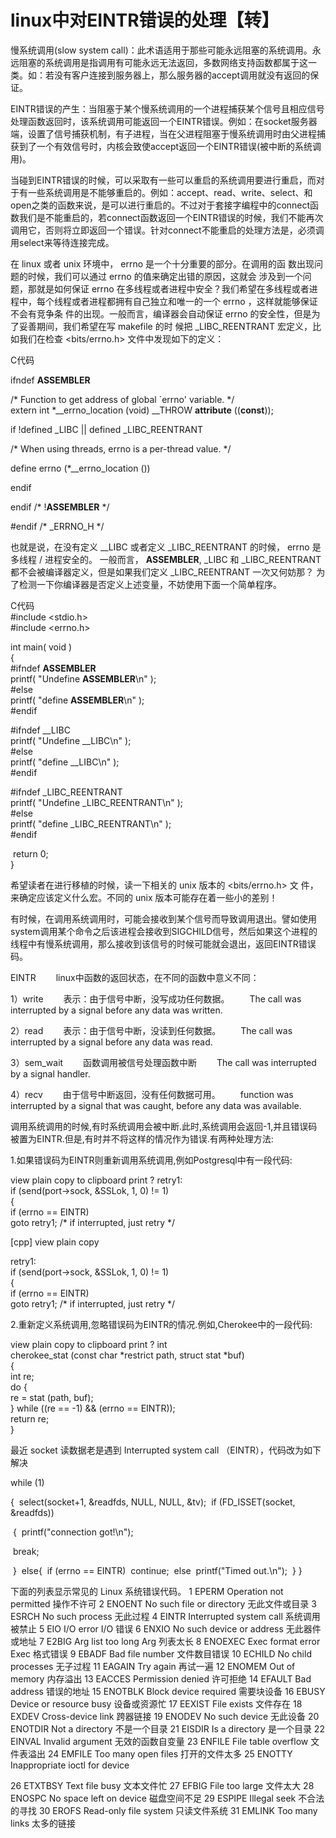 # linux中对EINTR错误的处理【转】

慢系统调用(slow system call)：此术语适用于那些可能永远阻塞的系统调用。永远阻塞的系统调用是指调用有可能永远无法返回，多数网络支持函数都属于这一类。如：若没有客户连接到服务器上，那么服务器的accept调用就没有返回的保证。

   EINTR错误的产生：当阻塞于某个慢系统调用的一个进程捕获某个信号且相应信号处理函数返回时，该系统调用可能返回一个EINTR错误。例如：在socket服务器端，设置了信号捕获机制，有子进程，当在父进程阻塞于慢系统调用时由父进程捕获到了一个有效信号时，内核会致使accept返回一个EINTR错误(被中断的系统调用)。

   当碰到EINTR错误的时候，可以采取有一些可以重启的系统调用要进行重启，而对于有一些系统调用是不能够重启的。例如：accept、read、write、select、和open之类的函数来说，是可以进行重启的。不过对于套接字编程中的connect函数我们是不能重启的，若connect函数返回一个EINTR错误的时候，我们不能再次调用它，否则将立即返回一个错误。针对connect不能重启的处理方法是，必须调用select来等待连接完成。

 

在 linux 或者 unix 环境中， errno 是一个十分重要的部分。在调用的函 数出现问题的时候，我们可以通过 errno 
的值来确定出错的原因，这就会 涉及到一个问题，那就是如何保证 errno 
在多线程或者进程中安全？我们希望在多线程或者进程中，每个线程或者进程都拥有自己独立和唯一的一个 errno ，这样就能够保证不会有竞争条 
件的出现。一般而言，编译器会自动保证 errno 的安全性，但是为了妥善期间，我们希望在写 makefile 的时 候把 
_LIBC_REENTRANT 宏定义，比 如我们在检查 <bits/errno.h> 文件中发现如下的定义： 


C代码  

ifndef __ASSEMBLER__  

/* Function to get address of global `errno' variable.  */  
extern int *__errno_location (void) __THROW __attribute__ ((__const__));  

if !defined _LIBC || defined _LIBC_REENTRANT  

/* When using threads, errno is a per-thread value.  */  

define errno (*__errno_location ())  

endif  

endif /* !__ASSEMBLER__ */  

#endif /* _ERRNO_H */  

 

也就是说，在没有定义 __LIBC 或者定义 _LIBC_REENTRANT 的时候， errno 是多线程 / 进程安全的。 
一般而言，  __ASSEMBLER__, _LIBC 和 _LIBC_REENTRANT 都不会被编译器定义，但是如果我们定义 _LIBC_REENTRANT 一次又何妨那？ 
为了检测一下你编译器是否定义上述变量，不妨使用下面一个简单程序。 


C代码  
#include <stdio.h>  
#include <errno.h>  

int main( void )  
{  
#ifndef __ASSEMBLER__  
​        printf( "Undefine __ASSEMBLER__\n" );  
#else  
​        printf( "define __ASSEMBLER__\n" );  
#endif  

#ifndef __LIBC  
​        printf( "Undefine __LIBC\n" );  
#else  
​        printf( "define __LIBC\n" );  
#endif  

#ifndef _LIBC_REENTRANT  
​        printf( "Undefine _LIBC_REENTRANT\n" );  
#else  
​        printf( "define _LIBC_REENTRANT\n" );  
#endif  

​        return 0;  
}  

 

希望读者在进行移植的时候，读一下相关的 unix 版本的 <bits/errno.h> 文 件，来确定应该定义什么宏。不同的 unix 版本可能存在着一些小的差别！

 

有时候，在调用系统调用时，可能会接收到某个信号而导致调用退出。譬如使用system调用某个命令之后该进程会接收到SIGCHILD信号，然后如果这个进程的线程中有慢系统调用，那么接收到该信号的时候可能就会退出，返回EINTR错误码。

EINTR
　　linux中函数的返回状态，在不同的函数中意义不同：

1）write
　　表示：由于信号中断，没写成功任何数据。
　　The call was interrupted by a signal before any data was written.

2）read
　　表示：由于信号中断，没读到任何数据。
　　The call was interrupted by a signal before any data was read.

3）sem_wait
　　函数调用被信号处理函数中断
　　The call was interrupted by a signal handler.

4）recv
　　由于信号中断返回，没有任何数据可用。
　　function was interrupted by a signal that was caught, before any data was available.

 

调用系统调用的时候,有时系统调用会被中断.此时,系统调用会返回-1,并且错误码被置为EINTR.但是,有时并不将这样的情况作为错误.有两种处理方法:

1.如果错误码为EINTR则重新调用系统调用,例如Postgresql中有一段代码:

 
view plain
copy to clipboard
print
?
retry1:   
​    if (send(port->sock, &SSLok, 1, 0) != 1)   
​    {   
​        if (errno == EINTR)   
​            goto retry1;    /* if interrupted, just retry */  

[cpp] view plain
copy

retry1:  
​    if (send(port->sock, &SSLok, 1, 0) != 1)  
​    {  
​        if (errno == EINTR)  
​            goto retry1;    /* if interrupted, just retry */  


 

2.重新定义系统调用,忽略错误码为EINTR的情况.例如,Cherokee中的一段代码:

 
view plain
copy to clipboard
print
?
int  
cherokee_stat (const char *restrict path, struct stat *buf)   
{   
​    int re;   
​    do {   
​        re = stat (path, buf);   
​    } while ((re == -1) && (errno == EINTR));   
​    return re;   
}  





最近 socket 读数据老是遇到 Interrupted system call （EINTR），代码改为如下解决


while (1)

{
​    select(socket+1, &readfds, NULL, NULL, &tv);
​    if (FD_ISSET(socket, &readfds))

​      {
​       printf("connection got!\n");

​       break;

​      }
​    else{
​       if (errno == EINTR)
​          continue;
​       else
​          printf("Timed out.\n");
​        }
}


下面的列表显示常见的 Linux 系统错误代码。 
1 EPERM
Operation not permitted
操作不许可 
2 ENOENT
No such file or directory
无此文件或目录 
3 ESRCH
No such process
无此过程 
4 EINTR 
Interrupted system call
系统调用被禁止 
5 EIO 
I/O error
I/O 错误 
6 ENXIO 
No such device or address
无此器件或地址 
7 E2BIG 
Arg list too long
Arg 列表太长 
8 ENOEXEC 
Exec format error
Exec 格式错误 
9 EBADF 
Bad file number
文件数目错误
10 ECHILD
No child processes
无子过程
11 EAGAIN
Try again
再试一遍
12 ENOMEM
Out of memory 
内存溢出
13 EACCES
Permission denied 
许可拒绝
14 EFAULT
Bad address 
错误的地址
15 ENOTBLK
Block device required 
需要块设备
16 EBUSY
Device or resource busy 
设备或资源忙
17 EEXIST
File exists 
文件存在
18 EXDEV
Cross-device link 
跨器链接
19 ENODEV
No such device 
无此设备
20 ENOTDIR
Not a directory 
不是一个目录
21 EISDIR
Is a directory 
是一个目录
22 EINVAL
Invalid argument 
无效的函数自变量
23 ENFILE
File table overflow 
文件表溢出
24 EMFILE
Too many open files
打开的文件太多
25 ENOTTY
Inappropriate ioctl for device 

26 ETXTBSY
Text file busy 
文本文件忙
27 EFBIG
File too large
文件太大
28 ENOSPC
No space left on device 
磁盘空间不足
29 ESPIPE 
Illegal seek 
不合法的寻找
30 EROFS 
Read-only file system 
只读文件系统
31 EMLINK 
Too many links
太多的链接